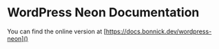 # WordPress Neon Documentation

You can find the online version at [https://docs.bonnick.dev/wordpress-neon]()
